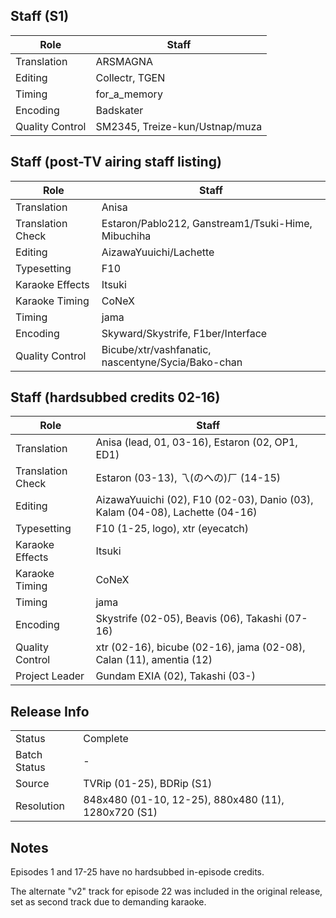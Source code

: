 ## Staff (S1)

| Role              | Staff                          |
|-------------------|--------------------------------|
| Translation       | ARSMAGNA                       |
| Editing           | Collectr, TGEN                 |
| Timing            | for_a_memory                   |
| Encoding          | Badskater                      |
| Quality Control   | SM2345, Treize-kun/Ustnap/muza |

## Staff (post-TV airing staff listing)

| Role              | Staff                                              |
|-------------------|----------------------------------------------------|
| Translation       | Anisa                                              |
| Translation Check | Estaron/Pablo212, Ganstream1/Tsuki-Hime, Mibuchiha |
| Editing           | AizawaYuuichi/Lachette                             |
| Typesetting       | F10                                                |
| Karaoke Effects   | Itsuki                                             |
| Karaoke Timing    | CoNeX                                              |
| Timing            | jama                                               |
| Encoding          | Skyward/Skystrife, F1ber/Interface                 |
| Quality Control   | Bicube/xtr/vashfanatic, nascentyne/Sycia/Bako-chan |

## Staff (hardsubbed credits 02-16)

| Role              | Staff                                                                        |
|-------------------|------------------------------------------------------------------------------|
| Translation       | Anisa (lead, 01, 03-16), Estaron (02, OP1, ED1)                              |
| Translation Check | Estaron (03-13), 乁(のへの)ㄏ (14-15)                                           |
| Editing           | AizawaYuuichi (02), F10 (02-03), Danio (03), Kalam (04-08), Lachette (04-16) |
| Typesetting       | F10 (1-25, logo), xtr (eyecatch)                                             |
| Karaoke Effects   | Itsuki                                                                       |
| Karaoke Timing    | CoNeX                                                                        |
| Timing            | jama                                                                         |
| Encoding          | Skystrife (02-05), Beavis (06), Takashi (07-16)                              |
| Quality Control   | xtr (02-16), bicube (02-16), jama (02-08), Calan (11), amentia (12)          |
| Project Leader    | Gundam EXIA (02), Takashi (03-)                                              |

## Release Info

|              |                                                     |
|--------------|-----------------------------------------------------|
| Status       | Complete                                            |
| Batch Status | -                                                   |
| Source       | TVRip (01-25), BDRip (S1)                           |
| Resolution   | 848x480 (01-10, 12-25), 880x480 (11), 1280x720 (S1) |

## Notes

Episodes 1 and 17-25 have no hardsubbed in-episode credits.

The alternate "v2" track for episode 22 was included in the original release, set as second track due to demanding karaoke.
